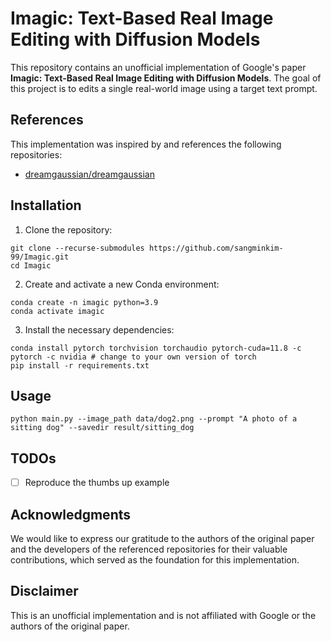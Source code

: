 # Imagic: Text-Based Real Image Editing with Diffusion Models

This repository contains an unofficial implementation of Google's paper **Imagic: Text-Based Real Image Editing with Diffusion Models**. 
The goal of this project is to edits a single real-world image using a target text prompt.


## References

This implementation was inspired by and references the following repositories:

- [dreamgaussian/dreamgaussian](https://github.com/dreamgaussian/dreamgaussian)


## Installation

1. Clone the repository:

```shell
git clone --recurse-submodules https://github.com/sangminkim-99/Imagic.git
cd Imagic
```

2. Create and activate a new Conda environment:

```shell
conda create -n imagic python=3.9
conda activate imagic
```

3. Install the necessary dependencies:

```shell
conda install pytorch torchvision torchaudio pytorch-cuda=11.8 -c pytorch -c nvidia # change to your own version of torch
pip install -r requirements.txt
```

## Usage

```shell
python main.py --image_path data/dog2.png --prompt "A photo of a sitting dog" --savedir result/sitting_dog
```

## TODOs

- [ ] Reproduce the thumbs up example


## Acknowledgments

We would like to express our gratitude to the authors of the original paper and the developers of the referenced repositories for their valuable contributions, which served as the foundation for this implementation.


## Disclaimer

This is an unofficial implementation and is not affiliated with Google or the authors of the original paper.
